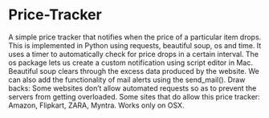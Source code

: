 # Price-Tracker

A simple price tracker that notifies when the price of a particular item drops.
This is implemented in Python using requests, beautiful soup, os and time. 
It uses a timer to automatically check for price drops in a certain interval. 
The os package lets us create a custom notification using script editor in Mac. 
Beautiful soup clears through the excess data produced by the website. 
We can also add the functionality of mail alerts using the send_mail().
Draw backs: Some websites don’t allow automated requests so as to prevent 
the servers from getting overloaded. Some sites that do allow this 
price tracker: Amazon, Flipkart, ZARA, Myntra. Works only on OSX.
